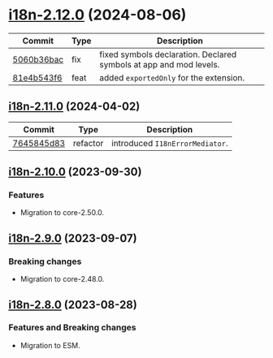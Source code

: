 <a name="i18n-2.12.0"></a>
# [i18n-2.12.0](https://github.com/ditsmod/ditsmod/releases/tag/i18n-2.12.0) (2024-08-06)

| Commit | Type | Description |
| -- | -- | -- |
| [5060b36bac](https://github.com/ditsmod/ditsmod/commit/5060b36bac09344) | fix | fixed symbols declaration. Declared symbols at app and mod levels. |
| [81e4b543f6](https://github.com/ditsmod/ditsmod/commit/81e4b543f6065a8) | feat | added `exportedOnly` for the extension. |

<a name="i18n-2.11.0"></a>
## [i18n-2.11.0](https://github.com/ditsmod/ditsmod/releases/tag/i18n-2.11.0) (2024-04-02)

| Commit | Type | Description |
| -- | -- | -- |
| [7645845d83](https://github.com/ditsmod/ditsmod/commit/7645845d83e86c1543840b57c606f34801935186) | refactor | introduced `I18nErrorMediator`. |

<a name="i18n-2.10.0"></a>
## [i18n-2.10.0](https://github.com/ditsmod/ditsmod/releases/tag/i18n-2.10.0) (2023-09-30)

### Features

- Migration to core-2.50.0.

<a name="i18n-2.9.0"></a>
## [i18n-2.9.0](https://github.com/ditsmod/ditsmod/releases/tag/i18n-2.9.0) (2023-09-07)

### Breaking changes

- Migration to core-2.48.0.

<a name="i18n-2.8.0"></a>
## [i18n-2.8.0](https://github.com/ditsmod/ditsmod/releases/tag/i18n-2.8.0) (2023-08-28)

### Features and Breaking changes

- Migration to ESM.
